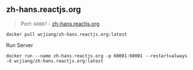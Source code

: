 zh-hans.reactjs.org
---

> Port: `60007` - [zh-hans.reactjs.org](https://zh-hans.reactjs.org/)

```shell
docker pull wcjiang/zh-hans.reactjs.org:latest
```

Run Server

```shell
docker run --name zh-hans.reactjs.org -p 60001:60001 --restart=always -d wcjiang/zh-hans.reactjs.org:latest
```
